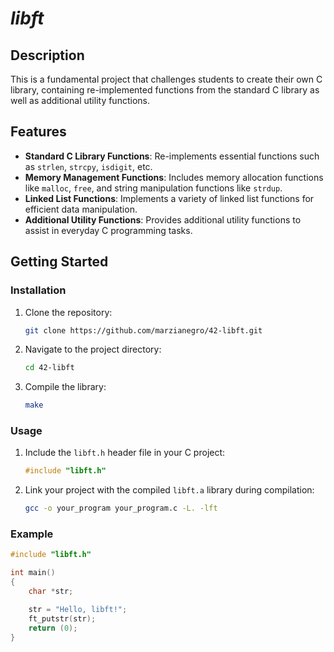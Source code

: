 # *libft*

## Description
This is a fundamental project that challenges students to create their own C library, containing re-implemented functions from the standard C library as well as additional utility functions.

## Features
- **Standard C Library Functions**: Re-implements essential functions such as `strlen`, `strcpy`, `isdigit`, etc.
- **Memory Management Functions**: Includes memory allocation functions like `malloc`, `free`, and string manipulation functions like `strdup`.
- **Linked List Functions**: Implements a variety of linked list functions for efficient data manipulation.
- **Additional Utility Functions**: Provides additional utility functions to assist in everyday C programming tasks.

## Getting Started
### Installation
1. Clone the repository:

    ```bash
    git clone https://github.com/marzianegro/42-libft.git
    ```

2. Navigate to the project directory:

    ```bash
    cd 42-libft
    ```

3. Compile the library:

    ```bash
    make
    ```

### Usage
1. Include the `libft.h` header file in your C project:

    ```c
    #include "libft.h"
    ```

2. Link your project with the compiled `libft.a` library during compilation:

    ```bash
    gcc -o your_program your_program.c -L. -lft
    ```

### Example
```c
#include "libft.h"

int main()
{
    char *str;

	str = "Hello, libft!";
    ft_putstr(str);
    return (0);
}
```
